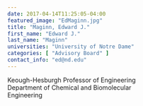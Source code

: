 ```yaml
---
date: 2017-04-14T11:25:05-04:00
featured_image: "EdMaginn.jpg"
title: "Maginn, Edward J."
first_name: "Edward J." 
last_name: "Maginn" 
universities: "University of Notre Dame"
categories: [ "Advisory Board" ]
contact_info: "ed@nd.edu"
---
```


Keough-Hesburgh Professor of Engineering\
Department of Chemical and Biomolecular\
Engineering




